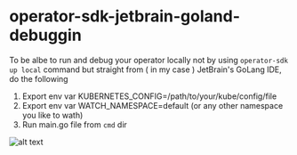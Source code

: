 # operator-sdk-jetbrain-goland-debuggin
To be albe to run and debug your operator locally not by using `operator-sdk up local` command 
but straight from ( in my case ) JetBrain's GoLang IDE, do the following 
1. Export env var KUBERNETES_CONFIG=/path/to/your/kube/config/file
2. Export env var WATCH_NAMESPACE=default (or any other namespace you like to wath) 
3. Run main.go file from `cmd` dir 


![alt text](https://raw.githubusercontent.com/Dimss/operator-sdk-jetbrain-goland-debugging/master/debug-operator-with-jetbrain-goland.png)
